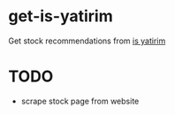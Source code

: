 # get-is-yatirim
Get stock recommendations from [is yatirim](https://www.isyatirim.com.tr/en-us/analysis/stocks/Pages/coverage-list.aspx)

# TODO
- scrape stock page from website